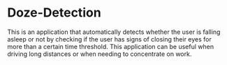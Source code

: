 # Doze-Detection
This is an application that automatically detects whether the user is falling asleep or not by checking if the user has signs of closing their eyes for more than a certain time threshold. This application can be useful when driving long distances or when needing to concentrate on work.
